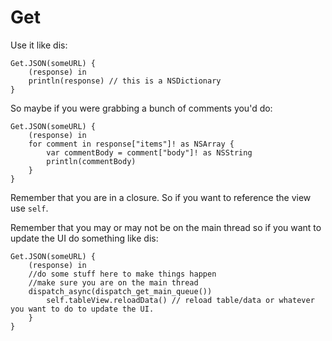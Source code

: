 Get
===

Use it like dis: 

```
Get.JSON(someURL) {
    (response) in
    println(response) // this is a NSDictionary
}
```

So maybe if you were grabbing a bunch of comments you'd do:

```
Get.JSON(someURL) {
    (response) in
    for comment in response["items"]! as NSArray {
        var commentBody = comment["body"]! as NSString
        println(commentBody)
    }
}
```

Remember that you are in a closure. So if you want to reference the view use `self`.

Remember that you may or may not be on the main thread so if you want to update the UI do something like dis: 

```
Get.JSON(someURL) {
    (response) in
    //do some stuff here to make things happen
    //make sure you are on the main thread
    dispatch_async(dispatch_get_main_queue())    
        self.tableView.reloadData() // reload table/data or whatever you want to do to update the UI.
    }
}
```
